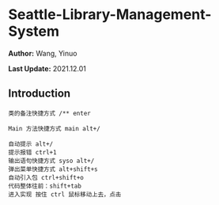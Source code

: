 # Seattle-Library-Management-System

**Author:** Wang, Yinuo

**Last Update:** 2021.12.01

## Introduction

```
类的备注快捷方式 /** enter

Main 方法快捷方式 main alt+/

自动提示 alt+/
提示报错 ctrl+1
输出语句快捷方式 syso alt+/
弹出菜单快捷方式 alt+shift+s
自动引入包 ctrl+shift+o
代码整体往前：shift+tab
进入实现 按住 ctrl 鼠标移动上去，点击
```